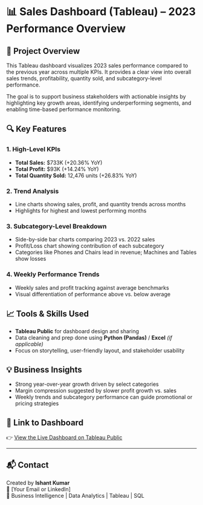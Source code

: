 # 📊 Sales Dashboard (Tableau) – 2023 Performance Overview

## 📝 Project Overview
This Tableau dashboard visualizes 2023 sales performance compared to the previous year across multiple KPIs. It provides a clear view into overall sales trends, profitability, quantity sold, and subcategory-level performance.

The goal is to support business stakeholders with actionable insights by highlighting key growth areas, identifying underperforming segments, and enabling time-based performance monitoring.

## 🔍 Key Features

### 1. **High-Level KPIs**
- **Total Sales:** $733K (+20.36% YoY)
- **Total Profit:** $93K (+14.24% YoY)
- **Total Quantity Sold:** 12,476 units (+26.83% YoY)

### 2. **Trend Analysis**
- Line charts showing sales, profit, and quantity trends across months
- Highlights for highest and lowest performing months

### 3. **Subcategory-Level Breakdown**
- Side-by-side bar charts comparing 2023 vs. 2022 sales
- Profit/Loss chart showing contribution of each subcategory
- Categories like Phones and Chairs lead in revenue; Machines and Tables show losses

### 4. **Weekly Performance Trends**
- Weekly sales and profit tracking against average benchmarks
- Visual differentiation of performance above vs. below average

## 📈 Tools & Skills Used
- **Tableau Public** for dashboard design and sharing
- Data cleaning and prep done using **Python (Pandas)** / **Excel** *(if applicable)*
- Focus on storytelling, user-friendly layout, and stakeholder usability

## 💡 Business Insights
- Strong year-over-year growth driven by select categories
- Margin compression suggested by slower profit growth vs. sales
- Weekly trends and subcategory performance can guide promotional or pricing strategies

## 📎 Link to Dashboard
👉 [View the Live Dashboard on Tableau Public](https://public.tableau.com/views/SalesDash_17448591059260/SalesDashboard)

---

## 📬 Contact
Created by **Ishant Kumar**  
📧 [Your Email or LinkedIn]  
💼 Business Intelligence | Data Analytics | Tableau | SQL

